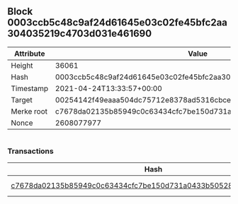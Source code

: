 ## Block 0003ccb5c48c9af24d61645e03c02fe45bfc2aa304035219c4703d031e461690

Attribute | Value
--- | ---
Height | 36061
Hash | 0003ccb5c48c9af24d61645e03c02fe45bfc2aa304035219c4703d031e461690
Timestamp | 2021-04-24T13:33:57+00:00
Target | 00254142f49eaaa504dc75712e8378ad5316cbcead634704b3734b6271167cc4
Merke root | c7678da02135b85949c0c63434cfc7be150d731a0433b50528a79146a9742604
Nonce | 2608077977

```

```

### Transactions

Hash | Amount
--- | ---
[c7678da02135b85949c0c63434cfc7be150d731a0433b50528a79146a9742604](c7678da02135b85949c0c63434cfc7be150d731a0433b50528a79146a9742604.md) | 10.00000000 SKEPTI 
